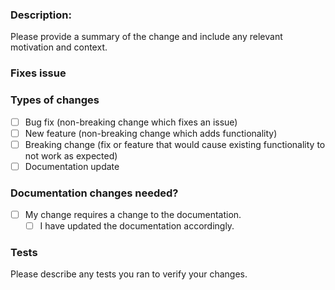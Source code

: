 ### Description:
<!--- Describe your changes -->
Please provide a summary of the change and include any relevant motivation and context. 

### Fixes issue
<!--- link to github issue(s) -->

### Types of changes
<!--- What types of changes does your code introduce? Put an `x` in all the boxes that apply: -->
- [ ] Bug fix (non-breaking change which fixes an issue)
- [ ] New feature (non-breaking change which adds functionality)
- [ ] Breaking change (fix or feature that would cause existing functionality to not work as expected)
- [ ] Documentation update

### Documentation changes needed?
<!-- Put an `x` in all the boxes that apply: -->
- [ ] My change requires a change to the documentation.
  - [ ] I have updated the documentation accordingly.

### Tests
Please describe any tests you ran to verify your changes.
